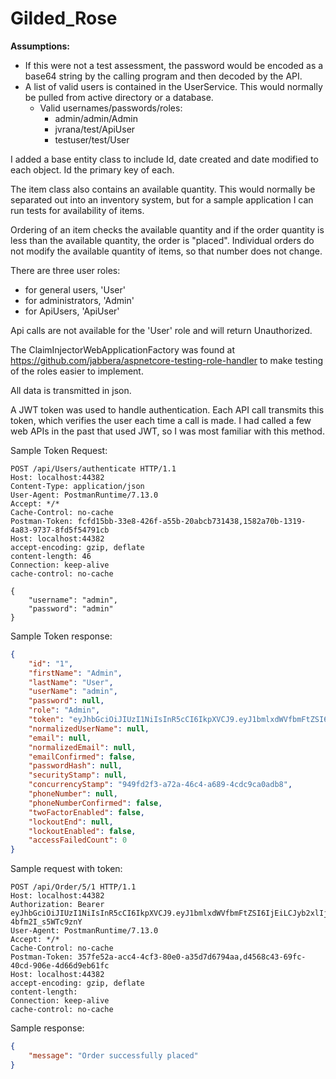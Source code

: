 # Gilded_Rose

**Assumptions:**
* If this were not a test assessment, the password would be encoded as a base64 string by the calling program and then decoded by the API.
* A list of valid users is contained in the UserService.  This would normally be pulled from active directory or a database.
  * Valid usernames/passwords/roles:
    * admin/admin/Admin
    * jvrana/test/ApiUser
    * testuser/test/User
	
	

I added a base entity class to include Id, date created and date modified to each object. Id the primary key of each.

The item class also contains an available quantity.  This would normally be separated out into an inventory system, but for a sample application I can run tests for availability of items.  

Ordering of an item checks the available quantity and if the order quantity is less than the available quantity, the order is "placed". Individual orders do not modify the available quantity of items, so that number does not change.

There are three user roles: 
* for general users, 'User' 
* for administrators, 'Admin'
* for ApiUsers, 'ApiUser'  

Api calls are not available for the 'User' role and will return Unauthorized.

The ClaimInjectorWebApplicationFactory was found at https://github.com/jabbera/aspnetcore-testing-role-handler to make testing of the roles easier to implement.

All data is transmitted in json.  

A JWT token was used to handle authentication. Each API call transmits this token, which verifies the user each time a call is made.  I had called a few web APIs in the past that used JWT, so I was most familiar with this method.

Sample Token Request:
```HTTP
POST /api/Users/authenticate HTTP/1.1
Host: localhost:44382
Content-Type: application/json
User-Agent: PostmanRuntime/7.13.0
Accept: */*
Cache-Control: no-cache
Postman-Token: fcfd15bb-33e8-426f-a55b-20abcb731438,1582a70b-1319-4a83-9737-8fd5f54791cb
Host: localhost:44382
accept-encoding: gzip, deflate
content-length: 46
Connection: keep-alive
cache-control: no-cache

{
	"username": "admin",
	"password": "admin"
}
```
Sample Token response:
```JSON
{
    "id": "1",
    "firstName": "Admin",
    "lastName": "User",
    "userName": "admin",
    "password": null,
    "role": "Admin",
    "token": "eyJhbGciOiJIUzI1NiIsInR5cCI6IkpXVCJ9.eyJ1bmlxdWVfbmFtZSI6IjEiLCJyb2xlIjoiQWRtaW4iLCJuYmYiOjE1NTg2MzY3MjAsImV4cCI6MTU1ODcyMzEyMCwiaWF0IjoxNTU4NjM2NzIwfQ.2EY5iSmZiDPZlh44pSSFgttz8K-4bfm2I_s5WTc9znY",
    "normalizedUserName": null,
    "email": null,
    "normalizedEmail": null,
    "emailConfirmed": false,
    "passwordHash": null,
    "securityStamp": null,
    "concurrencyStamp": "949fd2f3-a72a-46c4-a689-4cdc9ca0adb8",
    "phoneNumber": null,
    "phoneNumberConfirmed": false,
    "twoFactorEnabled": false,
    "lockoutEnd": null,
    "lockoutEnabled": false,
    "accessFailedCount": 0
}
```

Sample request with token:
```HTTP
POST /api/Order/5/1 HTTP/1.1
Host: localhost:44382
Authorization: Bearer eyJhbGciOiJIUzI1NiIsInR5cCI6IkpXVCJ9.eyJ1bmlxdWVfbmFtZSI6IjEiLCJyb2xlIjoiQWRtaW4iLCJuYmYiOjE1NTg2MzY3MjAsImV4cCI6MTU1ODcyMzEyMCwiaWF0IjoxNTU4NjM2NzIwfQ.2EY5iSmZiDPZlh44pSSFgttz8K-4bfm2I_s5WTc9znY
User-Agent: PostmanRuntime/7.13.0
Accept: */*
Cache-Control: no-cache
Postman-Token: 357fe52a-acc4-4cf3-80e0-a35d7d6794aa,d4568c43-69fc-40cd-906e-4d66d9eb61fc
Host: localhost:44382
accept-encoding: gzip, deflate
content-length: 
Connection: keep-alive
cache-control: no-cache
```
Sample response:
```JSON
{
    "message": "Order successfully placed"
}
```
